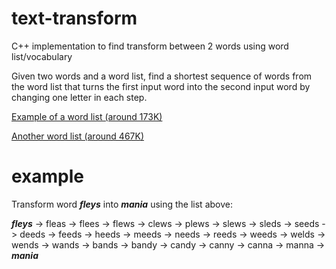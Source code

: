 # text-transform
C++ implementation to find transform between 2 words using word list/vocabulary 

Given two words and a word list, find a shortest sequence of words from the word list
that turns the first input word into the second input word by changing one letter in
each step.

[Example of a word list (around 173K)](https://www.wordgamedictionary.com/enable/download/enable.txt)

[Another word list (around 467K)](https://github.com/dwyl/english-words/blob/master/words.txt)

# example 

Transform word ***fleys*** into ***mania*** using the list above:

***fleys*** -> fleas -> flees -> flews -> clews -> plews -> slews -> sleds -> seeds -> deeds -> feeds -> heeds -> meeds -> needs -> reeds -> weeds -> welds -> wends -> wands -> bands -> bandy -> candy -> canny -> canna -> manna -> ***mania***
